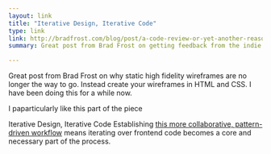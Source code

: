 ```yaml
---
layout: link
title: "Iterative Design, Iterative Code"
type: link
link: http://bradfrost.com/blog/post/a-code-review-or-yet-another-reason-to-love-the-web/
summary: Great post from Brad Frost on getting feedback from the indie web community and particularly from Jonathan Snook. this quote resonates with me, <blockquote class="external">"Establishing this more collaborative, pattern-driven workflow means iterating over frontend code becomes a core and necessary part of the process."</blockquote>

---
```


Great post from Brad Frost on why static high fidelity wireframes are no longer the way to go. Instead create your wireframes in HTML and CSS. I have been doing this for a while now.

I paparticularly like this part of the piece

Iterative Design, Iterative Code
Establishing <a href="http://atomicdesign.bradfrost.com/chapter-4/#death-to-the-waterfall">this more collaborative, pattern-driven workflow</a> means iterating over frontend code becomes a core and necessary part of the process.